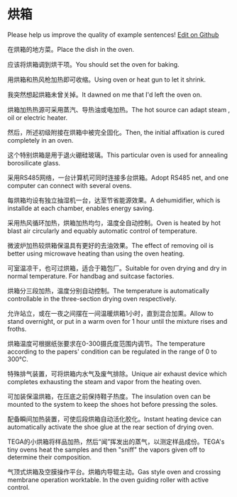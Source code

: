 # 烘箱

Please help us improve the quality of example sentences! [Edit on Github](https://github.com/jiyushe/jiyu-example-sentence-source/blob/main/chinese/hongxiang.md)

<p><span class="chinese">在烘箱的地方菜。</span><span class="english">Place the dish in the oven.</span></p>

<p><span class="chinese">应该将烘箱调到烘干项。</span><span class="english">You should set the oven for baking.</span></p>

<p><span class="chinese">用烘箱和热风枪加热即可收缩。</span><span class="english">Using oven or heat gun to let it shrink.</span></p>

<p><span class="chinese">我突然想起烘箱未曾关掉。</span><span class="english">It dawned on me that I'd left the oven on.</span></p>

<p><span class="chinese">烘箱加热热源可采用蒸汽、导热油或电加热。</span><span class="english">The hot source can adapt steam , oil or electric heater.</span></p>

<p><span class="chinese">然后，所述初级附接在烘箱中被完全固化。</span><span class="english">Then, the initial affixation is cured completely in an oven.</span></p>

<p><span class="chinese">这个特别烘箱是用于退火硼硅玻璃。</span><span class="english">This particular oven is used for annealing borosilicate glass.</span></p>

<p><span class="chinese">采用RS485网络，一台计算机可同时连接多台烘箱。</span><span class="english">Adopt RS485 net, and one computer can connect with several ovens.</span></p>

<p><span class="chinese">每烘箱均设有独立抽湿机一台，达至节省能源效果。</span><span class="english">A dehumidifier, which is installde at each chamber, enables energy saving.</span></p>

<p><span class="chinese">采用热风循环加热，烘箱加热均匀，温度全自动控制。</span><span class="english">Oven is heated by hot blast air circularly and equably automatic control of temperature.</span></p>

<p><span class="chinese">微波炉加热较烘箱保温具有更好的去油效果。</span><span class="english">The effect of removing oil is better using microwave heating than using the oven heating.</span></p>

<p><span class="chinese">可室温凉干，也可过烘箱，适合于箱包厂。</span><span class="english">Suitable for oven drying and dry in normal temperature. For handbag and suitcase factories.</span></p>

<p><span class="chinese">烘箱分三段加热，温度分别自动控制。</span><span class="english">The temperature is automatically controllable in the three-section drying oven respectively.</span></p>

<p><span class="chinese">允许站立，或在一夜之间摆在一间温暖烘箱1小时，直到混合加熏。</span><span class="english">Allow to stand overnight, or put in a warm oven for 1 hour until the mixture rises and froths.</span></p>

<p><span class="chinese">烘箱温度可根据纸张要求在0-300摄氏度范围内调节。</span><span class="english">The temperature according to the papers' condition can be regulated in the range of 0 to 300℃.</span></p>

<p><span class="chinese">特殊排气装置，可将烘箱内水气及废气排除。</span><span class="english">Unique air exhaust device which completes exhausting the steam and vapor from the heating oven.</span></p>

<p><span class="chinese">可加装保温烘箱，在压底之前保持鞋子热度。</span><span class="english">The insulation oven can be mounted to the system to keep the shoes hot before pressing the soles.</span></p>

<p><span class="chinese">配备瞬间加热装置，可使后段烘箱自动活化胶化。</span><span class="english">Instant heating device can automatically activate the shoe glue at the rear section of drying oven.</span></p>

<p><span class="chinese">TEGA的小烘箱将样品加热，然后“闻”挥发出的蒸气，以测定样品成份。</span><span class="english">TEGA's tiny ovens heat the samples and then "sniff" the vapors given off to determine their composition.</span></p>

<p><span class="chinese">气顶式烘箱及空膜操作平台。烘箱内导辊主动。</span><span class="english">Gas style oven and crossing membrane operation worktable. ln the oven guiding roller with active control.</span></p>

